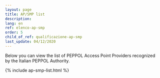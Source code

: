 ```yaml
---
layout: page
title: AP/SMP list
description:
lang: en
ref: elenco-ap-smp
order: 5
child_of_ref: qualificazione-ap-smp
last_update: 04/12/2020
---
```


Below you can view the list of PEPPOL Access Point Providers recognized by the Italian PEPPOL Authority.

{% include ap-smp-list.html %}
